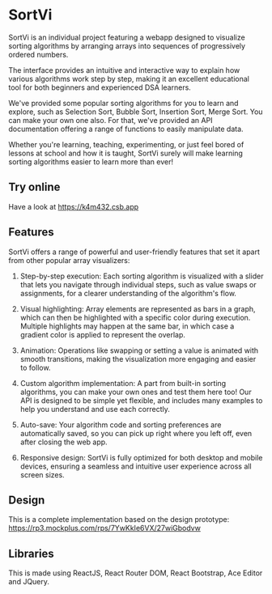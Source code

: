 # SortVi

SortVi is an individual project featuring a webapp designed to visualize sorting algorithms by arranging arrays into sequences of progressively ordered numbers.

The interface provides an intuitive and interactive way to explain how various algorithms work step by step, making it an excellent educational tool for both beginners and experienced DSA learners.

We've provided some popular sorting algorithms for you to learn and explore, such as Selection Sort, Bubble Sort, Insertion Sort, Merge Sort. You can make your own one also. For that, we've provided an API documentation offering a range of functions to easily manipulate data.

Whether you're learning, teaching, experimenting, or just feel bored of lessons at school and how it is taught, SortVi surely will make learning sorting algorithms easier to learn more than ever!

## Try online

Have a look at https://k4m432.csb.app

## Features

SortVi offers a range of powerful and user-friendly features that set it apart from other popular array visualizers:

1. Step-by-step execution: Each sorting algorithm is visualized with a slider that lets you navigate through individual steps, such as value swaps or assignments, for a clearer understanding of the algorithm's flow.

2. Visual highlighting: Array elements are represented as bars in a graph, which can then be highlighted with a specific color during execution. Multiple highlights may happen at the same bar, in which case a gradient color is applied to represent the overlap.

3. Animation: Operations like swapping or setting a value is animated with smooth transitions, making the visualization more engaging and easier to follow.

4. Custom algorithm implementation: A part from built-in sorting algorithms, you can make your own ones and test them here too! Our API is designed to be simple yet flexible, and includes many examples to help you understand and use each correctly.

5. Auto-save: Your algorithm code and sorting preferences are automatically saved, so you can pick up right where you left off, even after closing the web app.

6. Responsive design: SortVi is fully optimized for both desktop and mobile devices, ensuring a seamless and intuitive user experience across all screen sizes.

## Design

This is a complete implementation based on the design prototype: https://rp3.mockplus.com/rps/7YwKkIe6VX/27wiGbodvw

## Libraries

This is made using ReactJS, React Router DOM, React Bootstrap, Ace Editor and JQuery.
